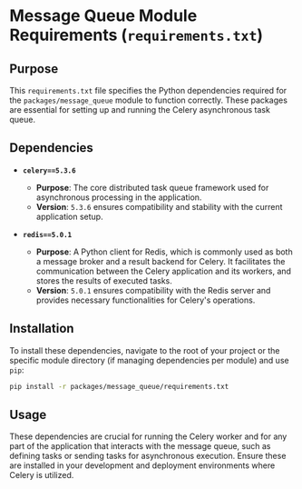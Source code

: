 # Message Queue Module Requirements (`requirements.txt`)

## Purpose
This `requirements.txt` file specifies the Python dependencies required for the `packages/message_queue` module to function correctly. These packages are essential for setting up and running the Celery asynchronous task queue.

## Dependencies

- **`celery==5.3.6`**
  - **Purpose**: The core distributed task queue framework used for asynchronous processing in the application.
  - **Version**: `5.3.6` ensures compatibility and stability with the current application setup.

- **`redis==5.0.1`**
  - **Purpose**: A Python client for Redis, which is commonly used as both a message broker and a result backend for Celery. It facilitates the communication between the Celery application and its workers, and stores the results of executed tasks.
  - **Version**: `5.0.1` ensures compatibility with the Redis server and provides necessary functionalities for Celery's operations.

## Installation
To install these dependencies, navigate to the root of your project or the specific module directory (if managing dependencies per module) and use `pip`:

```bash
pip install -r packages/message_queue/requirements.txt
```

## Usage
These dependencies are crucial for running the Celery worker and for any part of the application that interacts with the message queue, such as defining tasks or sending tasks for asynchronous execution. Ensure these are installed in your development and deployment environments where Celery is utilized.